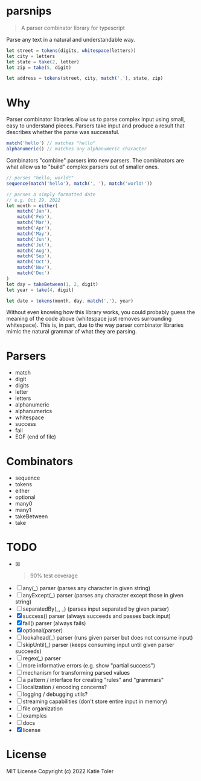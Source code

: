 # parsnips

> A parser combinator library for typescript

Parse any text in a natural and understandable way.

```typescript
let street = tokens(digits, whitespace(letters))
let city = letters
let state = take(2, letter)
let zip = take(5, digit)

let address = tokens(street, city, match(','), state, zip)
```

# Why

Parser combinator libraries allow us to parse complex input
using small, easy to understand pieces. Parsers take input and
produce a result that describes whether the parse was successful.

```ts
match('hello') // matches "hello"
alphanumeric() // matches any alphanumeric character
```

Combinators "combine" parsers into new parsers. The combinators
are what allow us to "build" complex parsers out of smaller ones.

```ts
// parses "hello, world!"
sequence(match('hello'), match(', '), match('world!'))

// parses a simply formatted date
// e.g. Oct 29, 2022
let month = either(
	match('Jan'),
	match('Feb'),
	match('Mar'),
	match('Apr'),
	match('May'),
	match('Jun'),
	match('Jul'),
	match('Aug'),
	match('Sep'),
	match('Oct'),
	match('Nov'),
	match('Dec')
)
let day = takeBetween(1, 2, digit)
let year = take(4, digit)

let date = tokens(month, day, match(','), year)
```

Without even knowing how this library works, you could probably
guess the meaning of the code above (whitespace just removes
surrounding whitespace). This is, in part, due to the way parser
combinator libraries mimic the natural grammar of what they are
parsing.

# Parsers

- match
- digit
- digits
- letter
- letters
- alphanumeric
- alphanumerics
- whitespace
- success
- fail
- EOF (end of file)

# Combinators

- sequence
- tokens
- either
- optional
- many0
- many1
- takeBetween
- take

# TODO

- [x] > 90% test coverage
- [ ] any(\_) parser (parses any character in given string)
- [ ] anyExcept(\_) parser (parses any character except those in given string)
- [ ] separatedBy(_, _) (parses input separated by given parser)
- [x] success() parser (always succeeds and passes back input)
- [x] fail() parser (always fails)
- [x] optional(parser)
- [ ] lookahead(\_) parser (runs given parser but does not consume input)
- [ ] skipUntil(\_) parser (keeps consuming input until given parser succeeds)
- [ ] regex(\_) parser
- [ ] more informative errors (e.g. show "partial success")
- [ ] mechanism for transforming parsed values
- [ ] a pattern / interface for creating "rules" and "grammars"
- [ ] localization / encoding concerns?
- [ ] logging / debugging utils?
- [ ] streaming capabilities (don't store entire input in memory)
- [ ] file organization
- [ ] examples
- [ ] docs
- [x] license

# License

MIT License
Copyright (c) 2022 Katie Toler
